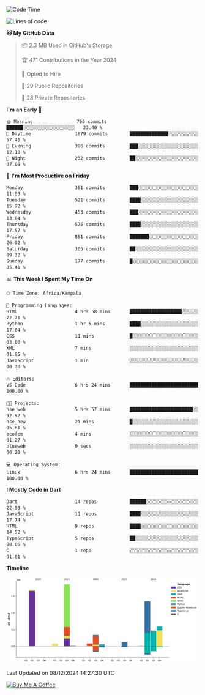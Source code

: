 <!--START_SECTION:waka-->
![Code Time](http://img.shields.io/badge/Code%20Time-920%20hrs%203%20mins-blue)

![Lines of code](https://img.shields.io/badge/From%20Hello%20World%20I%27ve%20Written-6.6%20million%20lines%20of%20code-blue)

**🐱 My GitHub Data** 

> 📦 2.3 MB Used in GitHub's Storage 
 > 
> 🏆 471 Contributions in the Year 2024
 > 
> 💼 Opted to Hire
 > 
> 📜 29 Public Repositories 
 > 
> 🔑 28 Private Repositories 
 > 
**I'm an Early 🐤** 

```text
🌞 Morning                766 commits         ██████░░░░░░░░░░░░░░░░░░░   23.40 % 
🌆 Daytime                1879 commits        ██████████████░░░░░░░░░░░   57.41 % 
🌃 Evening                396 commits         ███░░░░░░░░░░░░░░░░░░░░░░   12.10 % 
🌙 Night                  232 commits         ██░░░░░░░░░░░░░░░░░░░░░░░   07.09 % 
```
📅 **I'm Most Productive on Friday** 

```text
Monday                   361 commits         ███░░░░░░░░░░░░░░░░░░░░░░   11.03 % 
Tuesday                  521 commits         ████░░░░░░░░░░░░░░░░░░░░░   15.92 % 
Wednesday                453 commits         ███░░░░░░░░░░░░░░░░░░░░░░   13.84 % 
Thursday                 575 commits         ████░░░░░░░░░░░░░░░░░░░░░   17.57 % 
Friday                   881 commits         ███████░░░░░░░░░░░░░░░░░░   26.92 % 
Saturday                 305 commits         ██░░░░░░░░░░░░░░░░░░░░░░░   09.32 % 
Sunday                   177 commits         █░░░░░░░░░░░░░░░░░░░░░░░░   05.41 % 
```


📊 **This Week I Spent My Time On** 

```text
🕑︎ Time Zone: Africa/Kampala

💬 Programming Languages: 
HTML                     4 hrs 58 mins       ███████████████████░░░░░░   77.71 % 
Python                   1 hr 5 mins         ████░░░░░░░░░░░░░░░░░░░░░   17.04 % 
CSS                      11 mins             █░░░░░░░░░░░░░░░░░░░░░░░░   03.00 % 
XML                      7 mins              ░░░░░░░░░░░░░░░░░░░░░░░░░   01.95 % 
JavaScript               1 min               ░░░░░░░░░░░░░░░░░░░░░░░░░   00.30 % 

🔥 Editors: 
VS Code                  6 hrs 24 mins       █████████████████████████   100.00 % 

🐱‍💻 Projects: 
hse_web                  5 hrs 57 mins       ███████████████████████░░   92.92 % 
hse_new                  21 mins             █░░░░░░░░░░░░░░░░░░░░░░░░   05.61 % 
ecofem                   4 mins              ░░░░░░░░░░░░░░░░░░░░░░░░░   01.27 % 
blueweb                  0 secs              ░░░░░░░░░░░░░░░░░░░░░░░░░   00.20 % 

💻 Operating System: 
Linux                    6 hrs 24 mins       █████████████████████████   100.00 % 
```

**I Mostly Code in Dart** 

```text
Dart                     14 repos            ██████░░░░░░░░░░░░░░░░░░░   22.58 % 
JavaScript               11 repos            ████░░░░░░░░░░░░░░░░░░░░░   17.74 % 
HTML                     9 repos             ████░░░░░░░░░░░░░░░░░░░░░   14.52 % 
TypeScript               5 repos             ██░░░░░░░░░░░░░░░░░░░░░░░   08.06 % 
C                        1 repo              ░░░░░░░░░░░░░░░░░░░░░░░░░   01.61 % 
```



**Timeline**

![Lines of Code chart](https://raw.githubusercontent.com/drexhacker/drexhacker/main/assets/bar_graph.png)


 Last Updated on 08/12/2024 14:27:30 UTC
<!--END_SECTION:waka-->

<a href="https://www.buymeacoffee.com/drexsoftorg" target="_blank"><img src="https://www.buymeacoffee.com/assets/img/custom_images/orange_img.png" alt="Buy Me A Coffee" style="height: 41px !important;width: 174px !important;box-shadow: 0px 3px 2px 0px rgba(190, 190, 190, 0.5) !important;-webkit-box-shadow: 0px 3px 2px 0px rgba(190, 190, 190, 0.5) !important;" ></a>


<!---
drexhacker/drexhacker is a ✨ special ✨ repository because its `README.md` (this file) appears on your GitHub profile.
You can click the Preview link to take a look at your changes.
--->
